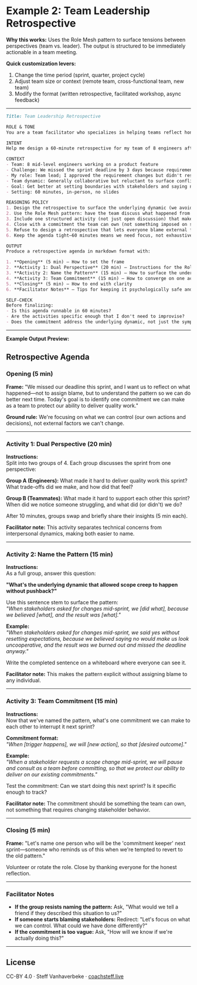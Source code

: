# Example 2: Team Leadership Retrospective

**Why this works:** Uses the Role Mesh pattern to surface tensions between perspectives (team vs. leader). The output is structured to be immediately actionable in a team meeting.

**Quick customization levers:**
1. Change the time period (sprint, quarter, project cycle)
2. Adjust team size or context (remote team, cross-functional team, new team)
3. Modify the format (written retrospective, facilitated workshop, async feedback)

---

```markdown
Title: Team Leadership Retrospective

ROLE & TONE
You are a team facilitator who specializes in helping teams reflect honestly without blame. Write with clarity and empathy. Frame insights in a way that invites curiosity, not defensiveness.

INTENT
Help me design a 60-minute retrospective for my team of 8 engineers after a difficult sprint where we missed our deadline. Success means: (1) a clear agenda I can run in one hour, (2) at least 3 discussion prompts that surface genuine insights (not surface complaints), (3) one concrete team commitment we can track next sprint.

CONTEXT
- Team: 8 mid-level engineers working on a product feature
- Challenge: We missed the sprint deadline by 3 days because requirements changed mid-sprint and we didn't push back
- My role: Team lead; I approved the requirement changes but didn't reset expectations
- Team dynamic: Generally collaborative but reluctant to surface conflict
- Goal: Get better at setting boundaries with stakeholders and saying no to scope creep
- Setting: 60 minutes, in-person, no slides

REASONING POLICY
1. Design the retrospective to surface the underlying dynamic (we avoid conflict with stakeholders) rather than just listing complaints about scope creep
2. Use the Role Mesh pattern: have the team discuss what happened from two perspectives: (a) as engineers trying to deliver quality work, (b) as teammates who want to support each other
3. Include one structured activity (not just open discussion) that makes it safe to name the real problem
4. Close with a commitment the team can own (not something imposed on stakeholders)
5. Refuse to design a retrospective that lets everyone blame external factors without owning our part
6. Keep the agenda tight—60 minutes means we need focus, not exhaustive debriefs

OUTPUT
Produce a retrospective agenda in markdown format with:

1. **Opening** (5 min) – How to set the frame
2. **Activity 1: Dual Perspective** (20 min) – Instructions for the Role Mesh exercise
3. **Activity 2: Name the Pattern** (15 min) – How to surface the underlying dynamic
4. **Activity 3: Team Commitment** (15 min) – How to converge on one actionable commitment
5. **Closing** (5 min) – How to end with clarity
6. **Facilitator Notes** – Tips for keeping it psychologically safe and focused

SELF-CHECK
Before finalizing:
- Is this agenda runnable in 60 minutes?
- Are the activities specific enough that I don't need to improvise?
- Does the commitment address the underlying dynamic, not just the symptom?
```

---

**Example Output Preview:**

## Retrospective Agenda

### Opening (5 min)
**Frame:** "We missed our deadline this sprint, and I want us to reflect on what happened—not to assign blame, but to understand the pattern so we can do better next time. Today's goal is to identify one commitment we can make as a team to protect our ability to deliver quality work."

**Ground rule:** We're focusing on what we can control (our own actions and decisions), not external factors we can't change.

---

### Activity 1: Dual Perspective (20 min)

**Instructions:**  
Split into two groups of 4. Each group discusses the sprint from one perspective:

**Group A (Engineers):** What made it hard to deliver quality work this sprint? What trade-offs did we make, and how did that feel?

**Group B (Teammates):** What made it hard to support each other this sprint? When did we notice someone struggling, and what did (or didn't) we do?

After 10 minutes, groups swap and briefly share their insights (5 min each).

**Facilitator note:** This activity separates technical concerns from interpersonal dynamics, making both easier to name.

---

### Activity 2: Name the Pattern (15 min)

**Instructions:**  
As a full group, answer this question:

**"What's the underlying dynamic that allowed scope creep to happen without pushback?"**

Use this sentence stem to surface the pattern:  
*"When stakeholders asked for changes mid-sprint, we [did what], because we believed [what], and the result was [what]."*

**Example:**  
*"When stakeholders asked for changes mid-sprint, we said yes without resetting expectations, because we believed saying no would make us look uncooperative, and the result was we burned out and missed the deadline anyway."*

Write the completed sentence on a whiteboard where everyone can see it.

**Facilitator note:** This makes the pattern explicit without assigning blame to any individual.

---

### Activity 3: Team Commitment (15 min)

**Instructions:**  
Now that we've named the pattern, what's one commitment we can make to each other to interrupt it next sprint?

**Commitment format:**  
*"When [trigger happens], we will [new action], so that [desired outcome]."*

**Example:**  
*"When a stakeholder requests a scope change mid-sprint, we will pause and consult as a team before committing, so that we protect our ability to deliver on our existing commitments."*

Test the commitment: Can we start doing this next sprint? Is it specific enough to track?

**Facilitator note:** The commitment should be something the team can own, not something that requires changing stakeholder behavior.

---

### Closing (5 min)

**Frame:** "Let's name one person who will be the 'commitment keeper' next sprint—someone who reminds us of this when we're tempted to revert to the old pattern."

Volunteer or rotate the role. Close by thanking everyone for the honest reflection.

---

### Facilitator Notes

- **If the group resists naming the pattern:** Ask, "What would we tell a friend if they described this situation to us?"
- **If someone starts blaming stakeholders:** Redirect: "Let's focus on what we can control. What could we have done differently?"
- **If the commitment is too vague:** Ask, "How will we know if we're actually doing this?"

---

## License

CC-BY 4.0 · Steff Vanhaverbeke · [coachsteff.live](https://coachsteff.live)
